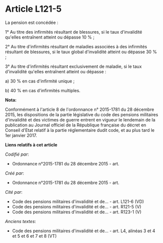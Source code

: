# Article L121-5

La pension est concédée :

1° Au titre des infirmités résultant de blessures, si le taux d'invalidité qu'elles entraînent atteint ou dépasse 10 % ;

2° Au titre d'infirmités résultant de maladies associées à des infirmités résultant de blessures, si le taux global
d'invalidité atteint ou dépasse 30 % ;

3° Au titre d'infirmités résultant exclusivement de maladie, si le taux d'invalidité qu'elles entraînent atteint ou dépasse :

a) 30 % en cas d'infirmité unique ;

b) 40 % en cas d'infirmités multiples.

**Nota:**

Conformément à l'article 8 de l'ordonnance n° 2015-1781 du 28 décembre 2015, les dispositions de la partie législative du
code des pensions militaires d'invalidité et des victimes de guerre entrent en vigueur le lendemain de la publication au
Journal officiel de la République française du décret en Conseil d'Etat relatif à la partie réglementaire dudit code, et au
plus tard le 1er janvier 2017.

**Liens relatifs à cet article**

_Codifié par_:

  - Ordonnance n°2015-1781 du 28 décembre 2015 - art.

_Créé par_:

  - Ordonnance n°2015-1781 du 28 décembre 2015 - art.

_Cité par_:

  - Code des pensions militaires d'invalidité et de... - art. L121-6 (VD)
  - Code des pensions militaires d'invalidité et de... - art. R121-5 (V)
  - Code des pensions militaires d'invalidité et de... - art. R123-1 (V)

_Anciens textes_:

  - Code des pensions militaires d'invalidité et de... - art. L4, alinéas 3 et 4 et 5 et 6 et 7 et 8 (VT)

